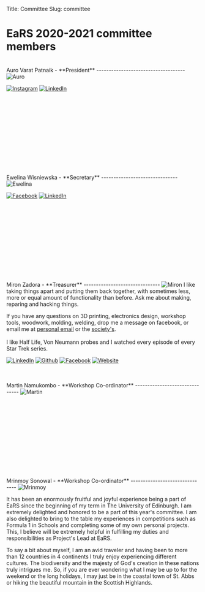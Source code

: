 Title: Committee
Slug: committee

EaRS 2020-2021 committee members
======================

<br>
Auro Varat Patnaik - **President**
------------------------------------
<img class="photo" src="/images/2020_2021/auro.jpg" alt="Auro"></img>

<a href="https://www.instagram.com/aurovarat"><img class="icon" src="/theme/images/icons/instagram-s.png" alt="Instagram"></img></a>
<a href="https://www.linkedin.com/in/auro-p-45192791"><img class="icon" src="/theme/images/icons/linkedin-s.png" alt="LinkedIn"></img></a>


<br> <!-- replace this block of br with a description -->
<br>
<br>
<br>
<br>
<br>
<br>
<br>
<br>


<br>
<br>
Ewelina Wisniewska - **Secretary**
-------------------------------
<img class="photo" src="/images/2020_2021/ewelina.jpg" alt="Ewelina"></img>

<a href="https://www.facebook.com/ewelina.wisniewska.100"><img class="icon" src="/theme/images/icons/facebook-s.png" alt="Facebook"></img></a>
<a href="https://www.linkedin.com/in/ewelina-wisniewska0/"><img class="icon" src="/theme/images/icons/linkedin-s.png" alt="LinkedIn"></img></a>


<br> <!-- replace this block of br with a description -->
<br>
<br>
<br>
<br>
<br>
<br>
<br>
<br>

<br>
<br>
Miron Zadora  - **Treasurer**
-------------------------------
<img class="photo" src="/images/2020_2021/miron.jpg" alt="Miron"></img>
I like taking things apart and putting them back together, with sometimes less, more or equal amount of functionality than before. Ask me about making, reparing and hacking things.

If you have any questions on 3D printing, electronics design, workshop tools, woodwork, molding, welding, drop me a message on facebook, or email me at [personal email](mailto:mironandrzej1@gmail) or the [society's](mailto:ears.edinburgh@gmail.com)</a>.
<br><br>
I like Half Life, Von Neumann probes and I watched every episode of every Star Trek series.

<a href="https://www.linkedin.com/in/miron-z/"><img class="icon" src="/theme/images/icons/linkedin-s.png" alt="LinkedIn"></img></a>
<a href="https://github.com/ElectricPotato"><img class="icon" src="/theme/images/icons/github-s.png" alt="Github"></img></a>
<a href="https://www.facebook.com/miron.zrd"><img class="icon" src="/theme/images/icons/facebook-s.png" alt="Facebook"></img></a>
<a href="https://www.mironzadora.com/"><img class="icon" src="/theme/images/icons/grid-world.png" alt="Website"></img></a>
<!-- <a href="mailto:s1753427@ed.ac.uk"><img class="icon" src="/theme/images/icons/mail-s.png" alt="Email"></img></a> -->

<br>
<br>
Martin Namukombo - **Workshop Co-ordinator**
-------------------------------
<img class="photo" src="/images/2020_2021/martin.jpg" alt="Martin"></img>

<br> <!-- replace this block of br with a description -->
<br>
<br>
<br>
<br>
<br>
<br>
<br>
<br>

<br>
<br>
Mrinmoy Sonowal - **Workshop Co-ordinator**
-------------------------------
<img class="photo" src="/images/2020_2021/mrinmoy.jpg" alt="Mrinmoy"></img>

It has been an enormously fruitful and joyful experience being a part of EaRS since the beginning of my term in The University of Edinburgh. I am extremely delighted and honored to be a part of this year's committee. I am also delighted to bring to the table my experiences in competitions such as Formula 1 in Schools and completing some of my own personal projects. This, I believe will be extremely helpful in fulfilling my duties and responsibilities as Project's Lead at EaRS.

To say a bit about myself, I am an avid traveler and having been to more than 12 countries in 4 continents I truly enjoy experiencing different cultures. The biodiversity and the majesty of God's creation in these nations truly intrigues me. So, if you are ever wondering what I may be up to for the weekend or the long holidays, I may just be in the coastal town of St. Abbs or hiking the beautiful mountain in the Scottish Highlands.  

<br>
<br>